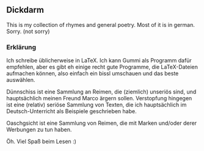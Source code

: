 ## Dickdarm

This is my collection of rhymes and general poetry. Most of it is in german. Sorry. (not sorry)

### Erklärung

Ich schreibe üblicherweise in LaTeX. Ich kann Gummi als Programm dafür empfehlen, aber es gibt eh einige recht gute Programme, die LaTeX-Dateien aufmachen können, also einfach ein bissl umschauen und das beste auswählen.

Dünnschiss ist eine Sammlung an Reimen, die (ziemlich) unseriös sind, und hauptsächlich meinen Freund Marco ärgern sollen. Verstopfung hingegen ist eine (relativ) seriöse Sammlung von Texten, die ich hauptsächlich im Deutsch-Unterricht als Beispiele geschrieben habe.

Oaschgsicht ist eine Sammlung von Reimen, die mit Marken und/oder derer Werbungen zu tun haben.

Öh. Viel Spaß beim Lesen :)